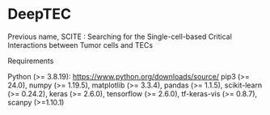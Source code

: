 # DeepTEC
Previous name, SCITE : Searching for the Single-cell-based Critical Interactions between Tumor cells and TECs

Requirements

Python (>= 3.8.19): https://www.python.org/downloads/source/
pip3 (>= 24.0), numpy (>= 1.19.5), matplotlib (>= 3.3.4), pandas (>= 1.1.5), scikit-learn (>= 0.24.2), keras (>= 2.6.0), tensorflow (>= 2.6.0), tf-keras-vis (>= 0.8.7), scanpy (>=1.10.1)
